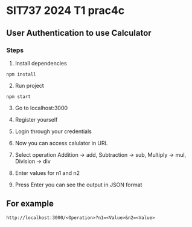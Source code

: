 # SIT737 2024 T1 prac4c

## User Authentication to use Calculator

### Steps
1. Install dependencies
```
npm install
```

2. Run project
```
npm start
```
3. Go to localhost:3000

4. Register yourself

5. Login through your credentials

6. Now you can access calulator in URL

7. Select operation Addition -> add, Subtraction -> sub, Multiply -> mul, Division -> div

8. Enter values for n1 and n2

9. Press Enter you can see the output in JSON format

## For example
```
http://localhost:3000/<Operation>?n1=<Value>&n2=<Value>
```

